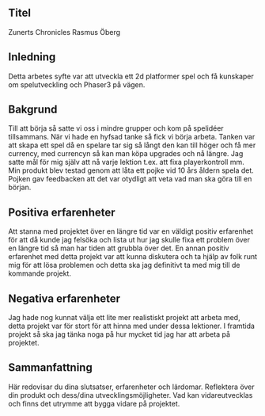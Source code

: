 ## Titel
Zunerts Chronicles
Rasmus Öberg
## Inledning
Detta arbetes syfte var att utveckla ett 2d platformer spel och få kunskaper om spelutveckling och Phaser3 på vägen.
## Bakgrund
Till att börja så satte vi oss i mindre grupper och kom på spelidéer tillsammans. När vi hade en hyfsad tanke så fick vi börja arbeta. Tanken var att skapa ett spel då en spelare tar sig så långt den kan till höger och få mer currency, med currencyn så kan man köpa upgrades och nå längre. Jag satte mål för mig själv att nå varje lektion t.ex. att fixa playerkontroll mm. Min produkt blev testad genom att låta ett pojke vid 10 års åldern spela det. Pojken gav feedbacken att det var otydligt att veta vad man ska göra till en början.
## Positiva erfarenheter
Att stanna med projektet över en längre tid var en väldigt positiv erfarenhet för att då kunde jag felsöka och lista ut hur jag skulle fixa ett problem över en längre tid så man har tiden att grubbla över det. 
En annan positiv erfarenhet med detta projekt var att kunna diskutera och ta hjälp av folk runt mig för att lösa problemen och detta ska jag definitivt ta med mig till de kommande projekt.
 
## Negativa erfarenheter
Jag hade nog kunnat välja ett lite mer realistiskt projekt att arbeta med, detta projekt var för stort för att hinna med under dessa lektioner. I framtida projekt så ska jag tänka noga på hur mycket tid jag har att arbeta på projektet.

## Sammanfattning
Här redovisar du dina slutsatser, erfarenheter och lärdomar. Reflektera över din produkt och dess/dina utvecklingsmöjligheter.
Vad kan vidareutvecklas och finns det utrymme att bygga vidare på projektet.


